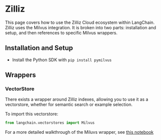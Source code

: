 # Zilliz

This page covers how to use the Zilliz Cloud ecosystem within LangChain.
Zilliz uses the Milvus integration. 
It is broken into two parts: installation and setup, and then references to specific Milvus wrappers.

## Installation and Setup
- Install the Python SDK with `pip install pymilvus`
## Wrappers

### VectorStore

There exists a wrapper around Zilliz indexes, allowing you to use it as a vectorstore,
whether for semantic search or example selection.

To import this vectorstore:
```python
from langchain.vectorstores import Milvus
```

For a more detailed walkthrough of the Miluvs wrapper, see [this notebook](../modules/indexes/vectorstores/examples/zilliz.ipynb)
